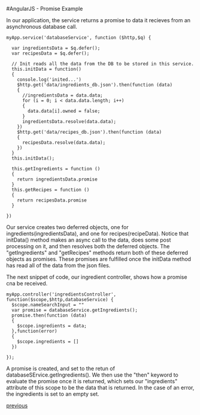 #AngularJS - Promise Example

In our application, the service returns a promise to data it recieves from an asynchronous database call. 

```
myApp.service('databaseService', function ($http,$q) {
	
  var ingredientsData = $q.defer(); 
  var recipesData = $q.defer(); 
 
  // Init reads all the data from the DB to be stored in this service. 
  this.initData = function()
  {
    console.log('inited...')
    $http.get('data/ingredients_db.json').then(function (data)
    {
      //ingredientsData = data.data;
      for (i = 0; i < data.data.length; i++)
      {
        data.data[i].owned = false; 
      }
      ingredientsData.resolve(data.data);
    })
    $http.get('data/recipes_db.json').then(function (data)
    {
      recipesData.resolve(data.data); 
    })
  }
  this.initData();

  this.getIngredients = function ()
  {
    return ingredientsData.promise
  }
  this.getRecipes = function ()
  {
    return recipesData.promise
  }

})
```
Our service creates two deferred objects, one for ingredients(ingredientsData), and one for recipes(recipeData). Notice that initData() method makes an async call to the data, does some post processing on it, and then resolves both the deferred objects. The "getIngredients" and "getRecipes" methods return both of these deferred objects as promises. These promises are fulfilled once the initData method has read all of the data from the json files. 

The next snippet of code, our ingredient controller, shows how a promise cna be received. 
```
myApp.controller('ingredientsController', function($scope,$http,databaseService) {
  $scope.nameSearchInput = ""
  var promise = databaseService.getIngredients(); 
  promise.then(function (data)
  {
  	$scope.ingredients = data;
  },function(error)
  {
  	$scope.ingredients = []
  })

});
```
A promise is created, and set to the retun of databaseSErvice.getIngredients(). We then use the "then" keyword to evaluate the promise once it is returned, which sets our "ingredients" attribute of this scope to be the data that is returned. In the case of an error, the ingredients is set to an empty set. 



[previous](Slide15_Promises.md)    <!--[next](Slide17_Conclusions.md)-->
